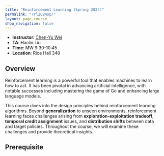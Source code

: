 ```yaml
---
title: "Reinforcement Learning (Spring 2024)"
permalink: "/rl2024sp/"
layout: page-course
show_navigation: false
---
```


- **Instructor**: [Chen-Yu Wei](https://bahh723.github.io/)  
- **TA**: Haolin Liu  
- **Time**: MW 9:30-10:45  
- **Location**: Rice Hall 340  

## Overview  
Reinforcement learning is a powerful tool that enables machines to learn how to act. It has been pivotal in advancing artificial intelligence, with notable successes including mastering the game of Go and enhancing large language models.   

This course dives into the design principles behind reinforcement learning algorithms. Beyond **generalization** to unseen environments, reinforcement learning faces challenges arising from **exploration-exploitation tradeoff**, **temporal credit assignment** issues, and **distribution shifts** between data and target policies. Throughout the course, we will examine these challenges and provide theoretical insights.  

## Prerequisite  
